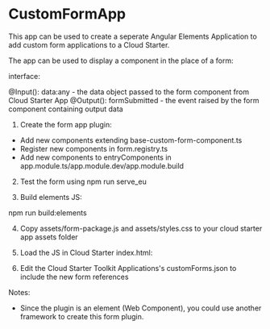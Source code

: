 # CustomFormApp

This app can be used to create a seperate Angular Elements Application to add custom form applications to a Cloud Starter.

The app can be used to display a component in the place of a form:

interface:

@Input(): data:any - the data object passed to the form component from Cloud Starter App
@Output(): formSubmitted - the event raised by the form component containing output data

1) Create the form app plugin:

- Add new components extending base-custom-form-component.ts
- Register new components in form.registry.ts
- Add new components to entryComponents in app.module.ts/app.module.dev/app.module.build

2) Test the form using npm run serve_eu

3) Build elements JS:

  npm run build:elements

4) Copy assets/form-package.js and assets/styles.css to your cloud starter app assets folder

5) Load the JS in Cloud Starter index.html:

<script src="assets/form-package.js"></script>

6) Edit the Cloud Starter Toolkit Applications's customForms.json to include the new form references

Notes: 

- Since the plugin is an element (Web Component), you could use another framework to create this form plugin.

